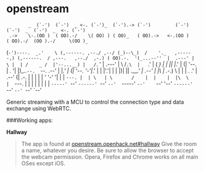 openstream
==========

            _  (`-')  (`-')  _ <-. (`-')_  (`-').-> (`-')         (`-')   (`-')  _  (`-')  _  <-. (`-')  
     .->    \-.(OO )  ( OO).-/    \( OO) ) ( OO)_   ( OO).->   <-.(OO )   ( OO).-/  (OO ).-/     \(OO )_ 
(`-')----.  _.'    \ (,------. ,--./ ,--/ (_)--\_)  /    '._   ,------,) (,------.  / ,---.   ,--./  ,-.)
( OO).-.  '(_...--''  |  .---' |   \ |  | /    _ /  |'--...__) |   /`. '  |  .---'  | \ /`.\  |   `.'   |
( _) | |  ||  |_.' | (|  '--.  |  . '|  |)\_..`--.  `--.  .--' |  |_.' | (|  '--.   '-'|_.' | |  |'.'|  |
 \|  |)|  ||  .___.'  |  .--'  |  |\    | .-._)   \    |  |    |  .   .'  |  .--'  (|  .-.  | |  |   |  |
  '  '-'  '|  |       |  `---. |  | \   | \       /    |  |    |  |\  \   |  `---.  |  | |  | |  |   |  |
   `-----' `--'       `------' `--'  `--'  `-----'     `--'    `--' '--'  `------'  `--' `--' `--'   `--'

Generic streaming with a MCU to control the connection type and data exchange using WebRTC.

###Working apps:

**Hallway**
> The app is found at [openstream.openhack.net#hallway](http://openstream.openhack.net#hallway)
> Give the room a name, whatever you desire.
> Be sure to allow the browser to accept the webcam permission. Opera, Firefox and Chrome works on all main OSes except iOS.
